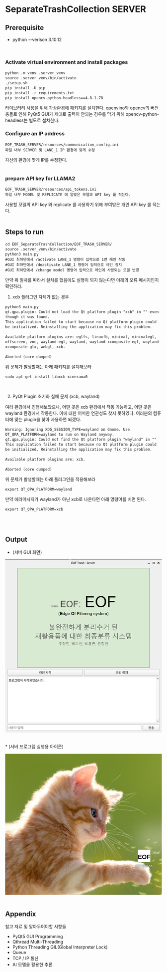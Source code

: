 # SeparateTrashCollection SERVER
<a name="top"></a>

## Prerequisite

* python --verison 3.10.12

<br>

### Activate virtual environment and install packages
```shell
python -m venv .server_venv
source .server_venv/bin/activate
./setup.sh
pip install -U pip
pip install -r requirements.txt
pip install opencv-python-headless==4.8.1.78
```
라이브러리 사용을 위해 가상환경에 패키지를 설치한다.
openvino와 opencv의  버전충돌로 인해 PyQt5 GUI가 제대로 출력이 안되는 경우를 막기 위해 opencv-python-headless는 별도로 설치한다.


### Configure an IP address
```shell
EOF_TRASH_SERVER/resources/communication_config.ini
파일 내부 SERVER 및 LANE_1 IP 환경에 맞게 수정
```
자신의 환경에 맞게 IP를 수정한다.
<br><br>

### prepare API key for LLAMA2
```shell
EOF_TRASH_SERVER/resources/api_tokens.ini
파일 내부 MODEL 및 REPLICATE 에 알맞은 모델과 API key 를 적는다.
```
사용할 모델의 API key 와 replicate 를 사용하기 위해 부여받은 개인 API key 를 적는다.
<br><br>

## Steps to run

```shell
cd EOF_SeparateTrashCollection/EOF_TRASH_SERVER/
source .server_venv/bin/activate
python3 main.py
#GUI 최하단에서 /activate LANE_1 명령어 입력으로 1번 레인 작동
#GUI 최하단에서 /deactivate LANE_1 명령어 입력으로 레인 정지
#GUI 최하단에서 /change model 명령어 입력으로 레인에 사용되는 모델 변경
```

만약 위 절차를 따라서 설치를 했음에도 실행이 되지 않는다면 아래의 오류 메시지인지 확인하라.

1. xcb 플러그인 자체가 없는 경우
```plain
python3 main.py 
qt.qpa.plugin: Could not load the Qt platform plugin "xcb" in "" even though it was found.
This application failed to start because no Qt platform plugin could be initialized. Reinstalling the application may fix this problem.

Available platform plugins are: eglfs, linuxfb, minimal, minimalegl, offscreen, vnc, wayland-egl, wayland, wayland-xcomposite-egl, wayland-xcomposite-glx, webgl, xcb.

Aborted (core dumped)
```
위 문제가 발생할때는 아래 패키지를 설치해보라
```shell
sudo apt-get install libxcb-xinerama0
```
<br>

2. PyQt Plugin 초기화 실패 문제 (xcb, wayland)

여러 환경에서 진행해보았으나, 어떤 곳은 xcb 환경에서 작동 가능하고, 어떤 곳은 wayland 환경에서 작동한다.
이에 대한 어떠한 연관성도 찾지 못하였다. 여러분의 컴퓨터에 맞는 plugin을 찾아 사용하면 되겠다.

```plain
Warning: Ignoring XDG_SESSION_TYPE=wayland on Gnome. Use QT_QPA_PLATFORM=wayland to run on Wayland anyway.
qt.qpa.plugin: Could not find the Qt platform plugin "wayland" in ""
This application failed to start because no Qt platform plugin could be initialized. Reinstalling the application may fix this problem.

Available platform plugins are: xcb.

Aborted (core dumped)
```
위 문제가 발생할때는 아래 플러그인을 적용해보라
```shell
export QT_QPA_PLATFORM=wayland
```
만약 에러메시지가 wayland가 아닌 xcb로 나온다면 아래 명령어를 치면 된다.
```shell
export QT_QPA_PLATFORM=xcb
```
<br><br>

## Output

* (서버 GUI 화면)

![GUI_MainFrame](/Documents/Design/UI/GUI_MainFrame.png)

<br>
* (서버 프로그램 실행용 아이콘)

![ProgramLaunchICon](/Documents/Design/UI/ProgramLaunchICon.png)
<br><br>

## Appendix
참고 자료 및 알아두어야할 사항들

* PyQt5 GUI Programming
* Qthread Multi-Threading
* Python Threading GIL(Global Interpreter Lock)
* Queue
* TCP / IP 통신
* AI 모델을 활용한 추론
